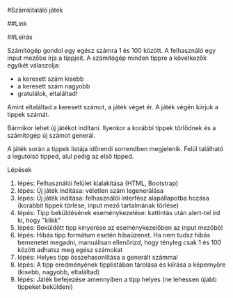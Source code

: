 #Számkitaláló játék

##Link

##Leírás

Számítógép gondol egy egész számra 1 és 100 között. A felhasználó egy input mezőbe írja a tippjeit. A számítógép minden tippre a következők egyikét válaszolja:

- a keresett szám kisebb
- a keresett szám nagyobb
- gratulálok, eltaláltad!

Amint eltaláltad a keresett számot, a játék véget ér. A játék végén kiírjuk a tippek számát.

Bármikor lehet új játékot indítani. Ilyenkor a korábbi tippek törlődnek és a számítógép új számot generál.

A játék során a tippek listája időrendi sorrendben megjelenik. Felül található a legutolsó tipped, alul pedig az első tipped.

Lépések
1. lépés: Felhasználói felület kialakítása (HTML, Bootstrap)
2. lépés: Új játék indítása: véletlen szám legenerálása
3. lépés: Új játék indítása: felhasználói interfész alapállapotba hozása (korábbit tippek törlése, input mező tartalmának törlése)
4. lépés: Tipp beküldésének eseménykezelése: kattintás után alert-tel írd ki, hogy "klikk"
5. lépés: Beküldött tipp kinyerése az eseménykezelőben az input mezőből
6. lépés: Hibás tipp formátum esetén hibaüzenet. Ha nem tudsz hibás bemenetet megadni, manuálisan ellenőrizd, hogy tényleg csak 1 és 100 között adhatsz meg egész számokat
7. lépés: Helyes tipp összehasonlítása a generált számmal
8. lépés: A tipp eredményének tipplistában tárolása és kiírása a képernyőre (kisebb, nagyobb, eltaláltad)
9. lépés: Játék befejezése amennyiben a tipp helyes (ne lehessen újabb tippeket beküldeni)